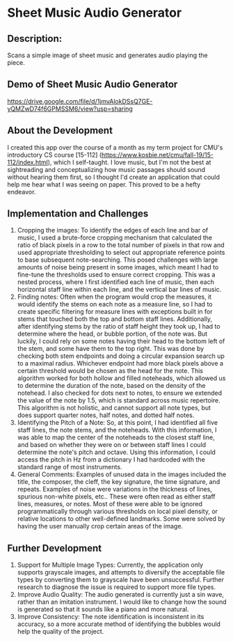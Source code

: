 # Sheet Music Audio Generator

## Description: 
Scans a simple image of sheet music and generates audio playing the piece.

## Demo of Sheet Music Audio Generator
https://drive.google.com/file/d/1jmvAlokDSsQ7GE-yQMZwD74f6GPMSSM6/view?usp=sharing

## About the Development
I created this app over the course of a month as my term project for CMU's introductory CS course [15-112] (https://www.kosbie.net/cmu/fall-19/15-112/index.html), which I self-taught. I love music, but I'm not the best at sightreading and conceptualizing how music passages should sound without hearing them first, so I thought I'd create an application that could help me hear what I was seeing on paper. This proved to be a hefty endeavor.

## Implementation and Challenges
1. Cropping the images: To identify the edges of each line and bar of music, I used a brute-force cropping mechanism that calculated the ratio of black pixels in a row to the total number of pixels in that row and used appropriate thresholding to select out appropriate reference points to base subsequent note-searching. This posed challenges with large amounts of noise being present in some images, which meant I had to fine-tune the thresholds used to ensure correct cropping. This was a nested process, where I first identified each line of music, then each horizontal staff line within each line, and the vertical bar lines of music.
2. Finding notes: Often when the program would crop the measures, it would identify the stems on each note as a measure line, so I had to create specific filtering for measure lines with exceptions built in for stems that touched both the top and bottom staff lines. Additionally, after identifying stems by the ratio of staff height they took up, I had to determine where the head, or bubble portion, of the note was. But luckily, I could rely on some notes having their head to the bottom left of the stem, and some have them to the top right. This was done by checking both stem endpoints and doing a circular expansion search up to a maximal radius. Whichever endpoint had more black pixels above a certain threshold would be chosen as the head for the note. This algorithm worked for both hollow and filled noteheads, which allowed us to determine the duration of the note, based on the density of the notehead. I also checked for dots next to notes, to ensure we extended the value of the note by 1.5, which is standard across music repertoire. This algorithm is not holistic, and cannot support all note types, but does support quarter notes, half notes, and dotted half notes.
3. Identifying the Pitch of a Note: So, at this point, I had identified all five staff lines, the note stems, and the noteheads. With this information, I was able to map the center of the noteheads to the closest staff line, and based on whether they were on or between staff lines I could determine the note's pitch and octave. Using this information, I could access the pitch in Hz from a dictionary I had hardcoded with the standard range of most instruments.  
4. General Comments: Examples of unused data in the images included the title, the composer, the cleff, the key signature, the time signature, and repeats. Examples of noise were variations in the thickness of lines, spurious non-white pixels, etc.. These were often read as either staff lines, measures, or notes. Most of these were able to be ignored programmatically through various thresholds on local pixel density, or relative locations to other well-defined landmarks. Some were solved by having the user manually crop certain areas of the image.

## Further Development
1. Support for Multiple Image Types: Currently, the application only supports grayscale images, and attempts to diversify the acceptable file types by converting them to grayscale have been unsuccessful. Further research to diagnose the issue is required to support more file types. 
2. Improve Audio Quality: The audio generated is currently just a sin wave, rather than an imitation instrument. I would like to change how the sound is generated so that it sounds like a piano and more natural. 
3. Improve Consistency: The note identification is inconsistent in its accuracy, so a more accurate method of identifying the bubbles would help the quality of the project.
